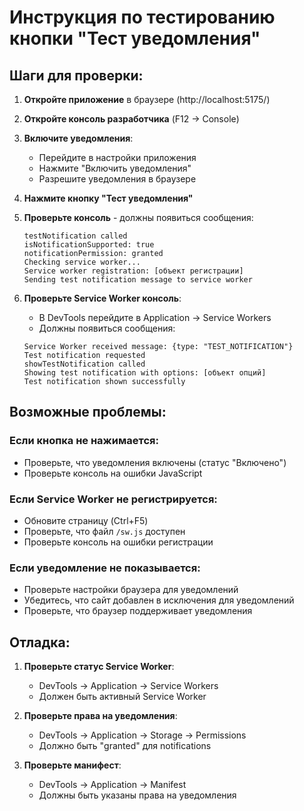 # Инструкция по тестированию кнопки "Тест уведомления"

## Шаги для проверки:

1. **Откройте приложение** в браузере (http://localhost:5175/)

2. **Откройте консоль разработчика** (F12 → Console)

3. **Включите уведомления**:
   - Перейдите в настройки приложения
   - Нажмите "Включить уведомления"
   - Разрешите уведомления в браузере

4. **Нажмите кнопку "Тест уведомления"**

5. **Проверьте консоль** - должны появиться сообщения:
   ```
   testNotification called
   isNotificationSupported: true
   notificationPermission: granted
   Checking service worker...
   Service worker registration: [объект регистрации]
   Sending test notification message to service worker
   ```

6. **Проверьте Service Worker консоль**:
   - В DevTools перейдите в Application → Service Workers
   - Должны появиться сообщения:
   ```
   Service Worker received message: {type: "TEST_NOTIFICATION"}
   Test notification requested
   showTestNotification called
   Showing test notification with options: [объект опций]
   Test notification shown successfully
   ```

## Возможные проблемы:

### Если кнопка не нажимается:
- Проверьте, что уведомления включены (статус "Включено")
- Проверьте консоль на ошибки JavaScript

### Если Service Worker не регистрируется:
- Обновите страницу (Ctrl+F5)
- Проверьте, что файл `/sw.js` доступен
- Проверьте консоль на ошибки регистрации

### Если уведомление не показывается:
- Проверьте настройки браузера для уведомлений
- Убедитесь, что сайт добавлен в исключения для уведомлений
- Проверьте, что браузер поддерживает уведомления

## Отладка:

1. **Проверьте статус Service Worker**:
   - DevTools → Application → Service Workers
   - Должен быть активный Service Worker

2. **Проверьте права на уведомления**:
   - DevTools → Application → Storage → Permissions
   - Должно быть "granted" для notifications

3. **Проверьте манифест**:
   - DevTools → Application → Manifest
   - Должны быть указаны права на уведомления
